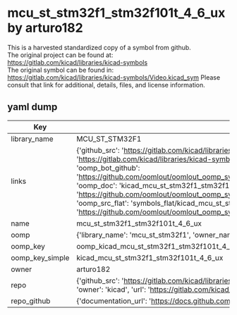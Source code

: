 # mcu_st_stm32f1_stm32f101t_4_6_ux by arturo182  
This is a harvested standardized copy of a symbol from github.  
The original project can be found at:  
https://gitlab.com/kicad/libraries/kicad-symbols  
The original symbol can be found in:
https://gitlab.com/kicad/libraries/kicad-symbols/Video.kicad_sym
Please consult that link for additional, details, files, and license information.  
## yaml dump  
| Key | Value |  
| --- | --- |  
| library_name | MCU_ST_STM32F1 |  
| links | {'github_src': 'https://gitlab.com/kicad/libraries/kicad-symbols/Video.kicad_sym', 'github_src_repo': 'https://gitlab.com/kicad/libraries/kicad-symbols', 'oomp_bot': 'kicad_mcu_st_stm32f1_stm32f101t_4_6_ux/working', 'oomp_bot_github': 'https://github.com/oomlout/oomlout_oomp_symbol_bot/tree/main/kicad_mcu_st_stm32f1_stm32f101t_4_6_ux/working', 'oomp_doc': 'kicad_mcu_st_stm32f1_stm32f101t_4_6_ux/working', 'oomp_doc_github': 'https://github.com/oomlout/oomlout_oomp_symbol_doc/tree/main/kicad_mcu_st_stm32f1_stm32f101t_4_6_ux/working', 'oomp_src_flat': 'symbols_flat/kicad_mcu_st_stm32f1_stm32f101t_4_6_ux/working', 'oomp_src_flat_github': 'https://github.com/oomlout/oomlout_oomp_symbol_src/tree/main/kicad_mcu_st_stm32f1_stm32f101t_4_6_ux/working'} |  
| name | mcu_st_stm32f1_stm32f101t_4_6_ux |  
| oomp | {'library_name': 'mcu_st_stm32f1', 'owner_name': 'kicad', 'symbol_name': 'mcu_st_stm32f1_stm32f101t_4_6_ux'} |  
| oomp_key | oomp_kicad_mcu_st_stm32f1_stm32f101t_4_6_ux |  
| oomp_key_simple | kicad_mcu_st_stm32f1_stm32f101t_4_6_ux |  
| owner | arturo182 |  
| repo | {'github_src': 'https://gitlab.com/kicad/libraries/kicad-symbols/Video.kicad_sym', 'name': 'libraries/kicad-symbols', 'owner': 'kicad', 'url': 'https://gitlab.com/kicad/libraries/kicad-symbols'} |  
| repo_github | {'documentation_url': 'https://docs.github.com/rest/repos/repos#get-a-repository', 'message': 'Not Found'} |  

